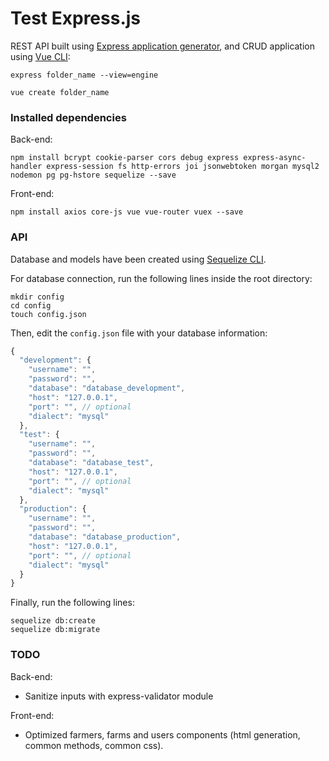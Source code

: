 # Test Express.js

REST API built using [Express application generator](https://expressjs.com/en/starter/generator.html), and CRUD application using [Vue CLI](https://cli.vuejs.org/guide/creating-a-project.html):

```
express folder_name --view=engine
```
```
vue create folder_name
```

### Installed dependencies


Back-end:
```
npm install bcrypt cookie-parser cors debug express express-async-handler express-session fs http-errors joi jsonwebtoken morgan mysql2 nodemon pg pg-hstore sequelize --save
```

Front-end:
```
npm install axios core-js vue vue-router vuex --save
```

### API

Database and models have been created using [Sequelize CLI](https://www.npmjs.com/package/sequelize-cli).

For database connection, run the following lines inside the root directory:

```
mkdir config
cd config
touch config.json
```

Then, edit the ```config.json``` file with your database information:

```js
{
  "development": {
    "username": "",
    "password": "",
    "database": "database_development",
    "host": "127.0.0.1",
    "port": "", // optional
    "dialect": "mysql"
  },
  "test": {
    "username": "",
    "password": "",
    "database": "database_test",
    "host": "127.0.0.1",
    "port": "", // optional
    "dialect": "mysql"
  },
  "production": {
    "username": "",
    "password": "",
    "database": "database_production",
    "host": "127.0.0.1",
    "port": "", // optional
    "dialect": "mysql"
  }
}
```

Finally, run the following lines:

```
sequelize db:create
sequelize db:migrate
```

### TODO

Back-end:

- Sanitize inputs with express-validator module

Front-end:

- Optimized farmers, farms and users components (html generation, common methods, common css).
